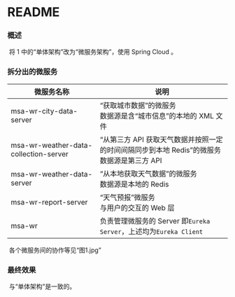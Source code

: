 # README



### 概述

​	将 1 中的“单体架构”改为“微服务架构”，使用 Spring Cloud 。



### 拆分出的微服务

| 微服务名称                            | 说明                                                         |
| ------------------------------------- | ------------------------------------------------------------ |
| msa-wr-city-data-server               | “获取城市数据”的微服务<br/>数据源是含“城市信息”的本地的 XML 文件 |
| msa-wr-weather-data-collection-server | “从第三方 API 获取天气数据并按照一定的时间间隔同步到本地 Redis”的微服务<br/>数据源是第三方 API |
| msa-wr-weather-data-server            | “从本地获取天气数据”的微服务<br/>数据源是本地的 Redis        |
| msa-wr-report-server                  | “天气预报”微服务<br/>与用户的交互的 Web 层                   |
| msa-wr                                | 负责管理微服务的 Server 即`Eureka Server`，上述均为`Eureka Client` |

​	各个微服务间的协作等见“图1.jpg”



### 最终效果

​	与“单体架构”是一致的。